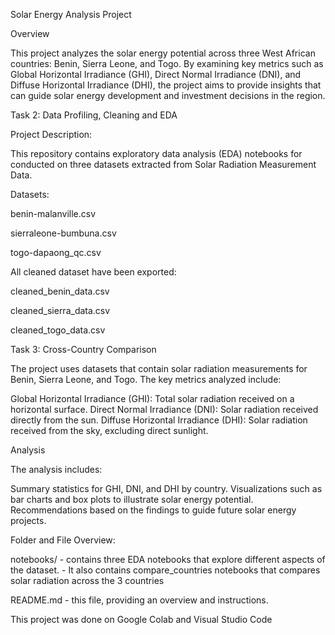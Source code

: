 Solar Energy Analysis Project

Overview

This project analyzes the solar energy potential across three West African countries: Benin, Sierra Leone, and Togo. By examining key metrics such as Global Horizontal Irradiance (GHI), Direct Normal Irradiance (DNI), and Diffuse Horizontal Irradiance (DHI), the project aims to provide insights that can guide solar energy development and investment decisions in the region.

Task 2: Data Profiling, Cleaning and EDA

Project Description:

This repository contains exploratory data analysis (EDA) notebooks for conducted on three datasets extracted from Solar Radiation Measurement Data.

Datasets:

benin-malanville.csv

sierraleone-bumbuna.csv

togo-dapaong_qc.csv

All cleaned dataset have been exported:

cleaned_benin_data.csv

cleaned_sierra_data.csv

cleaned_togo_data.csv

Task 3: Cross-Country Comparison

The project uses datasets that contain solar radiation measurements for Benin, Sierra Leone, and Togo. The key metrics analyzed include:

Global Horizontal Irradiance (GHI): Total solar radiation received on a horizontal surface.
Direct Normal Irradiance (DNI): Solar radiation received directly from the sun.
Diffuse Horizontal Irradiance (DHI): Solar radiation received from the sky, excluding direct sunlight.

Analysis

The analysis includes:

Summary statistics for GHI, DNI, and DHI by country.
Visualizations such as bar charts and box plots to illustrate solar energy potential.
Recommendations based on the findings to guide future solar energy projects.

Folder and File Overview:

notebooks/ - contains three EDA notebooks that explore different aspects of the dataset. - It also contains compare_countries notebooks that compares solar radiation across the 3 countries

README.md - this file, providing an overview and instructions.

This project was done on Google Colab and Visual Studio Code

